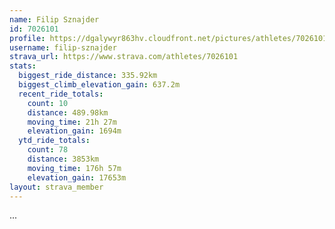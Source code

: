```yaml
---
name: Filip Sznajder
id: 7026101
profile: https://dgalywyr863hv.cloudfront.net/pictures/athletes/7026101/2123836/17/large.jpg
username: filip-sznajder
strava_url: https://www.strava.com/athletes/7026101
stats:
  biggest_ride_distance: 335.92km
  biggest_climb_elevation_gain: 637.2m
  recent_ride_totals:
    count: 10
    distance: 489.98km
    moving_time: 21h 27m
    elevation_gain: 1694m
  ytd_ride_totals:
    count: 78
    distance: 3853km
    moving_time: 176h 57m
    elevation_gain: 17653m
layout: strava_member
--- 
```

...

